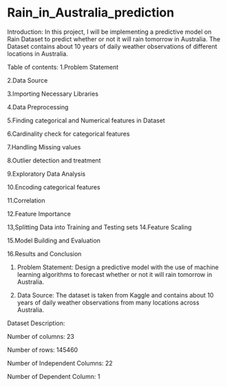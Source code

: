 # Rain_in_Australia_prediction
Introduction:
In this project, I will be implementing a predictive model on Rain Dataset to predict whether or not it will rain tomorrow in Australia. The Dataset contains about 10 years of daily weather observations of different locations in Australia. 


Table of contents:
1.Problem Statement

2.Data Source                                                                                                                                                  

3.Importing Necessary Libraries

4.Data Preprocessing

5.Finding categorical and Numerical features in Dataset

6.Cardinality check for categorical features

7.Handling Missing values

8.Outlier detection and treatment

9.Exploratory Data Analysis

10.Encoding categorical features

11.Correlation

12.Feature Importance

13,Splitting Data into Training and Testing sets
14.Feature Scaling

15.Model Building and Evaluation

16.Results and Conclusion


1. Problem Statement: 
Design a predictive model with the use of machine learning algorithms to forecast whether or not it will rain tomorrow in Australia.


2. Data Source:
The dataset is taken from Kaggle and contains about 10 years of daily weather observations from many locations across Australia.


Dataset Description:

Number of columns: 23

Number of rows: 145460

Number of Independent Columns: 22

Number of Dependent Column: 1

